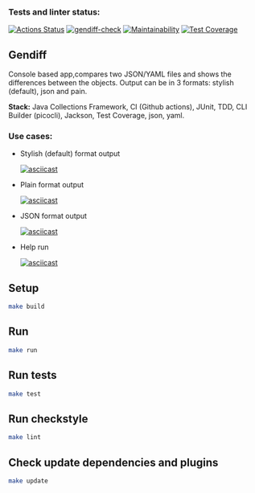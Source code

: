 ### Tests and linter status:
[![Actions Status](https://github.com/rus-yanov/java-project-71/workflows/hexlet-check/badge.svg)](https://github.com/rus-yanov/java-project-71/actions)
[![gendiff-check](https://github.com/rus-yanov/java-project-71/actions/workflows/gendiff-check.yml/badge.svg?branch=main)](https://github.com/rus-yanov/java-project-71/actions/workflows/gendiff-check.yml)
[![Maintainability](https://api.codeclimate.com/v1/badges/db06c685490d05b7b1dd/maintainability)](https://codeclimate.com/github/rus-yanov/java-project-71/maintainability)
[![Test Coverage](https://api.codeclimate.com/v1/badges/db06c685490d05b7b1dd/test_coverage)](https://codeclimate.com/github/rus-yanov/java-project-71/test_coverage)

<h2><b> Gendiff </b></h2>
<p> Console based app,compares two JSON/YAML files and shows the differences between the objects. Output can be in 3 formats: stylish (default), json and pain.</p>
<p><b>Stack:</b> Java Collections Framework, CI (Github actions), JUnit, TDD, CLI Builder (picocli), Jackson, Test Coverage, json, yaml.</p>
<h3><b> Use cases:</b></h3> 
<ul>
  
  <li>Stylish (default) format output</li>
  
[![asciicast](https://asciinema.org/a/2S65kzC8hHKeAYWLts40Wtcnt.svg)](https://asciinema.org/a/2S65kzC8hHKeAYWLts40Wtcnt)

  <li>Plain format output</li> 
  
[![asciicast](https://asciinema.org/a/luhB2ApMyaTT653Ml2ip6ptCc.svg)](https://asciinema.org/a/luhB2ApMyaTT653Ml2ip6ptCc)
  
  <li>JSON format output</li>  
  
[![asciicast](https://asciinema.org/a/vkeRajjIQ7Y9k5fgtR2U787lY.svg)](https://asciinema.org/a/vkeRajjIQ7Y9k5fgtR2U787lY)
  
  <li>Help run</li>  
  
  [![asciicast](https://asciinema.org/a/gt7hCQTwBstiuhse4d1sBDsg6.svg)](https://asciinema.org/a/gt7hCQTwBstiuhse4d1sBDsg6)

</ul>


## Setup
```sh
make build
```

## Run
```sh
make run
```

## Run tests
```sh
make test
```

## Run checkstyle
```sh
make lint
```

## Check update dependencies and plugins
```sh
make update
```


